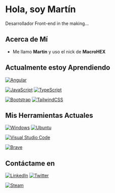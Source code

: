 # Hola, soy Martín

Desarrollador Front-end in the making...

## Acerca de Mí

- Me llamo **Martin** y uso el nick de **MacroHEX**

## Actualmente estoy Aprendiendo

[![Angular](https://img.shields.io/badge/angular-%23DD0031.svg?style=for-the-badge&logo=angular&logoColor=white)](https://angular.io/)

[![JavaScript](https://img.shields.io/badge/javascript-%23323330.svg?style=for-the-badge&logo=javascript&logoColor=%23F7DF1E)](https://www.javascript.com/)
[![TypeScript](https://img.shields.io/badge/typescript-%23007ACC.svg?style=for-the-badge&logo=typescript&logoColor=white)](https://www.typescriptlang.org/)

[![Bootstrap](https://img.shields.io/badge/bootstrap-%23563D7C.svg?style=for-the-badge&logo=bootstrap&logoColor=white)](https://getbootstrap.com/)
[![TailwindCSS](https://img.shields.io/badge/tailwindcss-%2338B2AC.svg?style=for-the-badge&logo=tailwind-css&logoColor=white)](https://tailwindcss.com/)


## Mis Herramientas Actuales

[![Windows](https://img.shields.io/badge/Windows-0078D6?style=for-the-badge&logo=windows&logoColor=white)](https://www.microsoft.com/es-es/windows/)
[![Ubuntu](https://img.shields.io/badge/Ubuntu-E95420?style=for-the-badge&logo=ubuntu&logoColor=white)](https://ubuntu.com/)

<!-- IDEs -->

[![Visual Studio Code](https://img.shields.io/badge/Visual%20Studio%20Code-0078d7.svg?style=for-the-badge&logo=visual-studio-code&logoColor=white)](https://code.visualstudio.com/)

<!-- [![Visual Studio](https://img.shields.io/badge/Visual%20Studio-5C2D91.svg?style=for-the-badge&logo=visual-studio&logoColor=white)](https://visualstudio.microsoft.com/) -->
<!-- [![NetBeans IDE](https://img.shields.io/badge/NetBeansIDE-1B6AC6.svg?style=for-the-badge&logo=apache-netbeans-ide&logoColor=white)](https://netbeans.apache.org/) -->

<!-- Browser -->

[![Brave](https://img.shields.io/badge/Brave-FB542B?style=for-the-badge&logo=Brave&logoColor=white)](https://brave.com/)

<!-- Languages -->

<!-- [![Python](https://img.shields.io/badge/python-3670A0?style=for-the-badge&logo=python&logoColor=ffdd54)](https://www.python.org/)
[![Java](https://img.shields.io/badge/java-%23ED8B00.svg?style=for-the-badge&logo=java&logoColor=white)](https://www.java.com/en/) -->
<!-- [![C#](https://img.shields.io/badge/c%23-%23239120.svg?style=for-the-badge&logo=c-sharp&logoColor=white)](https://learn.microsoft.com/es-es/dotnet/csharp/) -->

<!-- Databases -->

<!-- [![Postgres](https://img.shields.io/badge/postgres-%23316192.svg?style=for-the-badge&logo=postgresql&logoColor=white)](https://www.postgresql.org/)
[![SQLite](https://img.shields.io/badge/sqlite-%2307405e.svg?style=for-the-badge&logo=sqlite&logoColor=white)](https://www.sqlite.org/index.html)
[![MongoDB](https://img.shields.io/badge/MongoDB-%234ea94b.svg?style=for-the-badge&logo=mongodb&logoColor=white)](https://www.mongodb.com/) -->

<!-- Other -->

<!-- [![Docker](https://img.shields.io/badge/docker-%230db7ed.svg?style=for-the-badge&logo=docker&logoColor=white)](https://www.docker.com/)
[![Git](https://img.shields.io/badge/git-%23F05033.svg?style=for-the-badge&logo=git&logoColor=white)](https://git-scm.com/)
[![Gitea](https://img.shields.io/badge/Gitea-34495E?style=for-the-badge&logo=gitea&logoColor=5D9425)](https://gitea.io/)
[![GitHub](https://img.shields.io/badge/github-%23121011.svg?style=for-the-badge&logo=github&logoColor=white)](https://github.com/)

[![Affinity Designer](https://img.shields.io/badge/affinity%20desginer-%231B72BE.svg?style=for-the-badge&logo=affinity-designer&logoColor=white)](https://affinity.serif.com/en-gb/designer/)
[![Affinity Photo](https://img.shields.io/badge/affinityphoto-%237E4DD2.svg?style=for-the-badge&logo=affinity-photo&logoColor=white)](https://affinity.serif.com/en-gb/photo/) -->

## Contáctame en

[![LinkedIn](https://img.shields.io/badge/linkedin-%230077B5.svg?style=for-the-badge&logo=linkedin&logoColor=white)](https://www.linkedin.com/in/memedinapy/)
[![Twitter](https://img.shields.io/badge/Twitter-%231DA1F2.svg?style=for-the-badge&logo=Twitter&logoColor=white)](https://twitter.com/MacroHEX)

[![Steam](https://img.shields.io/badge/steam-%23000000.svg?style=for-the-badge&logo=steam&logoColor=white)](https://steamcommunity.com/id/MacroHEX)
